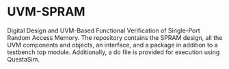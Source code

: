 # UVM-SPRAM
Digital Design and UVM-Based Functional Verification of Single-Port Random Access Memory. The repository contains the SPRAM design, all the UVM components and objects, an interface, and a package in addition to a testbench top module. Additionally, a do file is provided for execution using QuestaSim.
